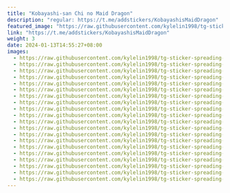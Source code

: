 ```yaml
---
title: "Kobayashi-san Chi no Maid Dragon"
description: "regular: https://t.me/addstickers/KobayashisMaidDragon"
featured_image: "https://raw.githubusercontent.com/kylelin1998/tg-sticker-spreading-worldwide-images/main/img/f07da020-e539-4be2-a814-af861339447b.jpg"
link: "https://t.me/addstickers/KobayashisMaidDragon"
weight: 3
date: 2024-01-13T14:55:27+08:00
images:
  - https://raw.githubusercontent.com/kylelin1998/tg-sticker-spreading-worldwide-images/main/img/f07da020-e539-4be2-a814-af861339447b.jpg
  - https://raw.githubusercontent.com/kylelin1998/tg-sticker-spreading-worldwide-images/main/img/8482504b-5dcf-42e6-8ceb-387d418cfa5a.jpg
  - https://raw.githubusercontent.com/kylelin1998/tg-sticker-spreading-worldwide-images/main/img/2da4a6ce-05f9-4d83-b99f-2cdf72503ceb.jpg
  - https://raw.githubusercontent.com/kylelin1998/tg-sticker-spreading-worldwide-images/main/img/723633e4-d131-4e6c-b0d8-66bb9f41bb03.jpg
  - https://raw.githubusercontent.com/kylelin1998/tg-sticker-spreading-worldwide-images/main/img/3c3702af-59e0-45e1-b1cf-137edcc9a418.jpg
  - https://raw.githubusercontent.com/kylelin1998/tg-sticker-spreading-worldwide-images/main/img/bfda871a-6568-4997-9e31-1b19e9f4be28.jpg
  - https://raw.githubusercontent.com/kylelin1998/tg-sticker-spreading-worldwide-images/main/img/dbd91005-2b72-4938-9402-0641403ecb08.jpg
  - https://raw.githubusercontent.com/kylelin1998/tg-sticker-spreading-worldwide-images/main/img/38840eba-758d-4214-bf71-08486221fe2a.jpg
  - https://raw.githubusercontent.com/kylelin1998/tg-sticker-spreading-worldwide-images/main/img/bc7bfb0a-d8d3-4e38-9fc3-f4915daec4c4.jpg
  - https://raw.githubusercontent.com/kylelin1998/tg-sticker-spreading-worldwide-images/main/img/d55fb09c-012a-43d6-8dbb-c8e334a684d7.jpg
  - https://raw.githubusercontent.com/kylelin1998/tg-sticker-spreading-worldwide-images/main/img/05091988-43b9-4a26-82b6-d29858ac7f47.jpg
  - https://raw.githubusercontent.com/kylelin1998/tg-sticker-spreading-worldwide-images/main/img/5f0c1da7-85fa-49f7-9bd9-3c768ee8082e.jpg
  - https://raw.githubusercontent.com/kylelin1998/tg-sticker-spreading-worldwide-images/main/img/fd86fb33-8c6d-4930-adc3-66eb53c509c0.jpg
  - https://raw.githubusercontent.com/kylelin1998/tg-sticker-spreading-worldwide-images/main/img/407b0f68-713b-4e80-96ab-c414aaea26d6.jpg
  - https://raw.githubusercontent.com/kylelin1998/tg-sticker-spreading-worldwide-images/main/img/71363210-9856-47a6-be63-0458320e1c8e.jpg
  - https://raw.githubusercontent.com/kylelin1998/tg-sticker-spreading-worldwide-images/main/img/56fa274a-916d-415a-8572-fd0ea196e899.jpg
  - https://raw.githubusercontent.com/kylelin1998/tg-sticker-spreading-worldwide-images/main/img/ee032f1c-3f36-4fd0-9f77-3280e95effea.jpg
  - https://raw.githubusercontent.com/kylelin1998/tg-sticker-spreading-worldwide-images/main/img/8a79aba9-0d5e-46a5-bfe2-c8bdfc371b91.jpg
  - https://raw.githubusercontent.com/kylelin1998/tg-sticker-spreading-worldwide-images/main/img/6ecd9419-dfc3-4afd-a646-f797e92320d5.jpg
  - https://raw.githubusercontent.com/kylelin1998/tg-sticker-spreading-worldwide-images/main/img/fb5d6246-17d2-473c-9681-8b94c07f1bc7.jpg
---
```

